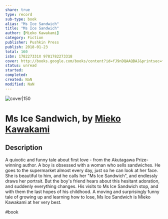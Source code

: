 ```yaml
---
share: true
type: record
sub-type: book
alias: "Ms Ice Sandwich"
title: "Ms Ice Sandwich"
author: [Mieko Kawakami]
category: Fiction
publisher: Pushkin Press
publish: 2018-01-23
total: 160
isbn: 178227331X 9781782273318
cover: http://books.google.com/books/content?id=fJ9nDQAAQBAJ&printsec=frontcover&img=1&zoom=1&edge=curl&source=gbs_api
status: unread
started:
completed:
created: NaN 
modified: NaN
---
```


![cover|150](http://books.google.com/books/content?id=fJ9nDQAAQBAJ&printsec=frontcover&img=1&zoom=1&edge=curl&source=gbs_api)

# Ms Ice Sandwich, by [Mieko Kawakami](Mieko%20Kawakami.md)

## Description
A quixotic and funny tale about first love - from the Akutagawa Prize-winning author. A boy is obsessed with a woman who sells sandwiches. He goes to the supermarket almost every day, just so he can look at her face. She is beautiful to him, and he calls her "Ms Ice Sandwich", and endlessly draws her portrait. But the boy's friend hears about this hesitant adoration, and suddenly everything changes. His visits to Ms Ice Sandwich stop, and with them the last hopes of his childhood. A moving and surprisingly funny tale of growing up and learning how to lose, Ms Ice Sandwich is Mieko Kawakami at her very best.

 #book